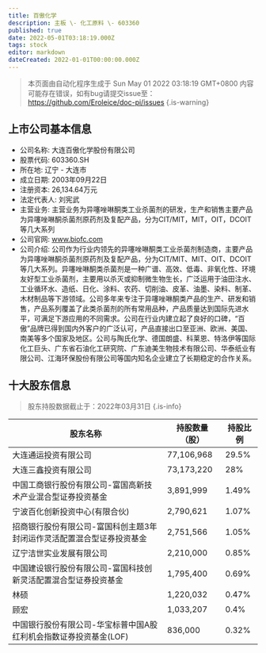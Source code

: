 ```yaml
---
title: 百傲化学
description: 主板 \- 化工原料 \- 603360
published: true
date: 2022-05-01T03:18:19.000Z
tags: stock
editor: markdown
dateCreated: 2022-01-01T00:00:00.000Z
---
```


> 本页面由自动化程序生成于 Sun May 01 2022 03:18:19 GMT+0800
> 内容可能存在错误，如有bug请提交issue至：https://github.com/Eroleice/doc-pi/issues
{.is-warning}

## 上市公司基本信息
- 公司名称: 大连百傲化学股份有限公司
- 股票代码: 603360.SH
- 所在地: 辽宁 - 大连市
- 成立日期: 2003年09月22日
- 注册资本: 26,134.64万元
- 法定代表人: 刘宪武
- 主营业务: 主营业务为异噻唑啉酮类工业杀菌剂的研发，生产和销售主要产品为异噻唑啉酮杀菌剂原药剂及复配产品，分为CIT/MIT，MIT，OIT，DCOIT等几大系列
- 公司官网: www.biofc.com
- 公司介绍: 公司作为行业内领先的异噻唑啉酮类工业杀菌剂制造商，主要产品为异噻唑啉酮杀菌剂原药剂及复配产品，分为CIT/MIT、MIT、OIT、DCOIT等几大系列。异噻唑啉酮类杀菌剂是一种广谱、高效、低毒、非氧化性、环境友好型工业杀菌剂，主要用以杀灭或抑制微生物生长，广泛运用于油田注水、工业循环水、造纸、日化、涂料、农药、切削油、皮革、油墨、染料、制革、木材制品等下游领域。公司多年来专注于异噻唑啉酮类产品的生产、研发和销售，产品系列覆盖了此类杀菌剂的所有常用品种，产品质量达到国际先进水平，可满足下游应用的不同需求。公司在行业内建立起了良好的口碑，“百傲”品牌已得到国内外客户的广泛认可，产品直接出口至亚洲、欧洲、美国、南美等多个国家及地区。公司与陶氏化学、德国朗盛、科莱恩、特洛伊等国际化工巨头、广东省石油化工研究院、广东迪美生物技术有限公司、华泰纸业有限公司、江海环保股份有限公司等国内知名企业建立了长期稳定的合作关系。


## 十大股东信息
> 股东持股数据截止于：2022年03月31日
{.is-info}

| 股东名称 | 持股数量（股） | 持股比例 |
| --- | --- | --- |
| 大连通运投资有限公司 | 77,106,968 | 29.5% |
| 大连三鑫投资有限公司 | 73,173,220 | 28% |
| 中国工商银行股份有限公司-富国高新技术产业混合型证券投资基金 | 3,891,999 | 1.49% |
| 宁波百化创新投资中心(有限合伙) | 2,790,621 | 1.07% |
| 招商银行股份有限公司-富国科创主题3年封闭运作灵活配置混合型证券投资基金 | 2,751,566 | 1.05% |
| 辽宁洁世实业发展有限公司 | 2,210,000 | 0.85% |
| 中国建设银行股份有限公司-富国科技创新灵活配置混合型证券投资基金 | 1,795,400 | 0.69% |
| 林硕 | 1,220,032 | 0.47% |
| 顾宏 | 1,033,207 | 0.4% |
| 中国银行股份有限公司-华宝标普中国A股红利机会指数证券投资基金(LOF) | 836,000 | 0.32% |





